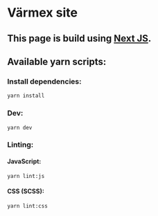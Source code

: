 # Värmex site
## This page is build using [Next JS](https://nextjs.org/).

## Available yarn scripts:

### Install dependencies:
```
yarn install
```

### Dev:
```
yarn dev
```

### Linting:
#### JavaScript:
```
yarn lint:js
```

#### CSS (SCSS):
```
yarn lint:css
```